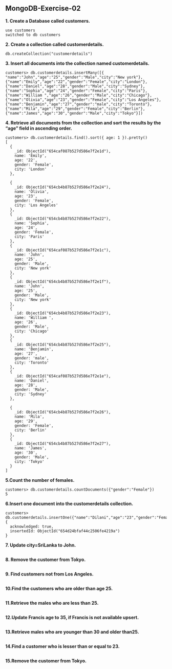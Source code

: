 ## MongoDB-Exercise-02

**1. Create a Database called customers.**
```
use customers
switched to db customers
```
**2. Create a collection called customerdetails.**
```
db.createCollection("customerdetails")
```
**3. Insert all documents into the collection named   customerdetails.**
```
customers> db.customerdetails.insertMany([{ "name":"John","age":"25","gender":"Male","city":"New york"},{"name":"Emily","age":"22","gender":"Female","city":"London"},{"name":"Daniel","age":"28","gender":"Male","city":"Sydney"},{"name":"Sophia","age":"24","gender":"Female","city":"Paris"},{"name":"William ","age":"26","gender":"Male","city":"Chicago"},{"name":"Olivia","age":"23","gender":"Female","city":"Los Angeles"},{"name":"Benjamin","age":"27","gender":"male","city":"Toronto"},{"name":"Mila","age":"29","gender":"Female","city":"Berlin"},{"name":"James","age":"30","gender":"Male","city":"Tokyo"}])

```
**4. Retrieve all documents from the collection and sort the results by the “age” field    in ascending order.**

```
customers> db.customerdetails.find().sort({ age: 1 }).pretty()
[
  {
    _id: ObjectId("654caf087b527d586e7f2e1d"),
    name: 'Emily',
    age: '22',
    gender: 'Female',
    city: 'London'
  },

  {
    _id: ObjectId("654cb4b87b527d586e7f2e24"),
    name: 'Olivia',
    age: '23',
    gender: 'Female',
    city: 'Los Angeles'
  },
  {
    _id: ObjectId("654cb4b87b527d586e7f2e22"),
    name: 'Sophia',
    age: '24',
    gender: 'Female',
    city: 'Paris'
  },
  {
    _id: ObjectId("654caf087b527d586e7f2e1c"),
    name: 'John',
    age: '25',
    gender: 'Male',
    city: 'New york'
  },
  {
    _id: ObjectId("654cb4b87b527d586e7f2e1f"),
    name: 'John',
    age: '25',
    gender: 'Male',
    city: 'New york'
  },
  {
    _id: ObjectId("654cb4b87b527d586e7f2e23"),
    name: 'William ',
    age: '26',
    gender: 'Male',
    city: 'Chicago'
  },
  {
    _id: ObjectId("654cb4b87b527d586e7f2e25"),
    name: 'Benjamin',
    age: '27',
    gender: 'male',
    city: 'Toronto'
  },
  {
    _id: ObjectId("654caf087b527d586e7f2e1e"),
    name: 'Daniel',
    age: '28',
    gender: 'Male',
    city: 'Sydney'
  },

  {
    _id: ObjectId("654cb4b87b527d586e7f2e26"),
    name: 'Mila',
    age: '29',
    gender: 'Female',
    city: 'Berlin'
  },
  {
    _id: ObjectId("654cb4b87b527d586e7f2e27"),
    name: 'James',
    age: '30',
    gender: 'Male',
    city: 'Tokyo'
  }
]

```
**5.Count the number of females.**
```
customers> db.customerdetails.countDocuments({"gender":"Female"})
5
```
**6.Insert one document into the customerdetails collection.**
```
customers> db.customerdetails.insertOne({"name":"Dilani","age":"23","gender":"Female","city":"Jaffna"})
{
  acknowledged: true,
  insertedId: ObjectId("654d24bfaf44c2506fe4219a")
}
```
**7. Update city=SriLanka to John.**
```

```
**8. Remove the customer from Tokyo.**
```
```

**9.  Find customers not from Los Angeles.**
```
```

**10.Find the customers who are older than age 25.**
```
```

**11.Retrieve the males who are less than 25.**
```
```

**12.Update Francis age to 35, if Francis is not available upsert.**
```
```
**13.Retrieve males who are younger than 30 and older than25.**
```

```

**14.Find a customer who is lesser than or equal to 23.**
```
```
**15.Remove the customer from Tokyo.**
```
```


